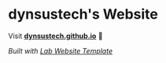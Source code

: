 
# dynsustech's Website

Visit **[dynsustech.github.io](https://dynsustech.github.io)** 🚀

_Built with [Lab Website Template](https://greene-lab.gitbook.io/lab-website-template-docs)_

